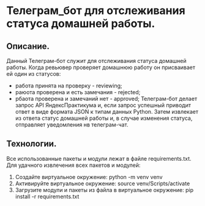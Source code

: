 # Телеграм_бот для отслеживания статуса домашней работы.

## Описание.
Данный Телеграм-бот служит для отслеживания статуса домашней работы. Когда ревьювер проверяет домашнюю работу он присваивает ей один из статусов:
* работа принята на проверку - reviewing;
* раюота проверена и есть замечания - rejected;
* рбаота проверена и замечаний нет - approved;
Телеграм-бот делает запрос API ЯндексПрактикума и, если запрос успешный приводит ответ в виде формата JSON к типам данных Python.
Затем извлекает из ответа статус домашней работы и, в случае изменения статуса, отправляет уведомления нв телеграм-чат.

## Технологии.
Все использованные пакеты и модули лежат в файле requirements.txt.
Для удачного извлечения всех пакетов и модулей:
1) Создайте виртуальное окружение:
python -m venv venv
2) Активируйте виртуальное окружение:
source venv/Scripts/activate
3) Загрузите модули и пакеты из файла в виртуальное окружение:
pip install -r requirements.txt
